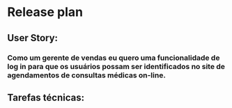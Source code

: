 # Release plan
 
## User Story:
### Como um gerente de vendas eu quero uma funcionalidade de log in para que os usuários possam ser identificados no site de agendamentos de consultas médicas on-line.

## Tarefas técnicas:
